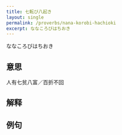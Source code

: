 ```yaml
---
title: 七転び八起き
layout: single
permalink: /proverbs/nana-korobi-hachioki
excerpt: ななころびはちおき
---
```


ななころびはちおき

## 意思

人有七贫八富／百折不回

## 解释

## 例句

